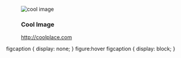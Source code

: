 <figure>
   <img src="image.jpg" alt="cool image">
   <figcaption>
        <h3>Cool Image</h3>
        <a href="http://coolplace.com">http://coolplace.com</a>
   </figcaption>
</figure>

figcaption {
   display: none;
}
figure:hover figcaption {
   display: block;
}
